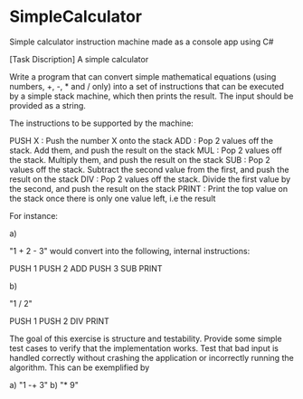 # SimpleCalculator
Simple calculator instruction machine made as a console app using C#


[Task Discription]
A simple calculator
 
Write a program that can convert simple mathematical equations (using numbers, +, -, * and / only) into a set of instructions that can be executed by a simple stack machine, which then prints the result. The input should be provided as a string.
 
The instructions to be supported by the machine:
 
PUSH X   : Push the number X onto the stack
ADD         : Pop 2 values off the stack. Add them, and push the result on the stack
MUL         : Pop 2 values off the stack. Multiply them, and push the result on the stack
SUB         : Pop 2 values off the stack. Subtract the second value from the first, and push the result on the stack
DIV           : Pop 2 values off the stack. Divide the first value by the second, and push the result on the stack
PRINT      : Print the top value on the stack once there is only one value left, i.e the result
 
For instance:
 
a)
 
"1 + 2 - 3" would convert into the following, internal instructions:
 
PUSH 1
PUSH 2
ADD
PUSH 3
SUB
PRINT
 
b)
 
"1 / 2"
 
PUSH 1
PUSH 2
DIV
PRINT
 
The goal of this exercise is structure and testability. Provide some simple test cases to verify that the implementation works. Test that bad input is handled correctly without crashing the application or incorrectly running the algorithm. This can be exemplified by
 
a) "1 -+ 3"
b) "* 9"

